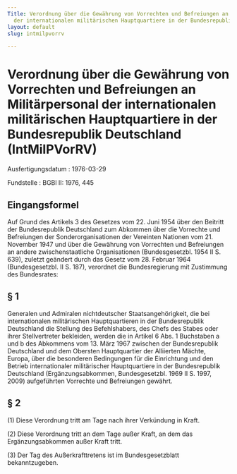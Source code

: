 ```yaml
---
Title: Verordnung über die Gewährung von Vorrechten und Befreiungen an Militärpersonal
  der internationalen militärischen Hauptquartiere in der Bundesrepublik Deutschland
layout: default
slug: intmilpvorrv

---
```


# Verordnung über die Gewährung von Vorrechten und Befreiungen an Militärpersonal der internationalen militärischen Hauptquartiere in der Bundesrepublik Deutschland (IntMilPVorRV)

Ausfertigungsdatum
:   1976-03-29

Fundstelle
:   BGBl II: 1976, 445



## Eingangsformel

Auf Grund des Artikels 3 des Gesetzes vom 22. Juni 1954 über den
Beitritt der Bundesrepublik Deutschland zum Abkommen über die
Vorrechte und Befreiungen der Sonderorganisationen der Vereinten
Nationen vom 21. November 1947 und über die Gewährung von Vorrechten
und Befreiungen an andere zwischenstaatliche Organisationen
(Bundesgesetzbl. 1954 II S. 639), zuletzt geändert durch das Gesetz
vom 28. Februar 1964 (Bundesgesetzbl. II S. 187), verordnet die
Bundesregierung mit Zustimmung des Bundesrates:


## § 1

Generalen und Admiralen nichtdeutscher Staatsangehörigkeit, die bei
internationalen militärischen Hauptquartieren in der Bundesrepublik
Deutschland die Stellung des Befehlshabers, des Chefs des Stabes oder
ihrer Stellvertreter bekleiden, werden die in Artikel 6 Abs. 1
Buchstaben a und b des Abkommens vom 13. März 1967 zwischen der
Bundesrepublik Deutschland und dem Obersten Hauptquartier der
Alliierten Mächte, Europa, über die besonderen Bedingungen für die
Einrichtung und den Betrieb internationaler militärischer
Hauptquartiere in der Bundesrepublik Deutschland (Ergänzungsabkommen,
Bundesgesetzbl. 1969 II S. 1997, 2009) aufgeführten Vorrechte und
Befreiungen gewährt.


## § 2

(1) Diese Verordnung tritt am Tage nach ihrer Verkündung in Kraft.

(2) Diese Verordnung tritt an dem Tage außer Kraft, an dem das
Ergänzungsabkommen außer Kraft tritt.

(3) Der Tag des Außerkrafttretens ist im Bundesgesetzblatt
bekanntzugeben.

